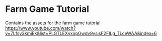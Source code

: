 # Farm Game Tutorial
Contains the assets for the farm game tutorial
https://www.youtube.com/watch?v=7Lfsy3kmiEk&list=PLGTLEXyxopGwdv9ysisF2FlLg_TLceWAA&index=6
